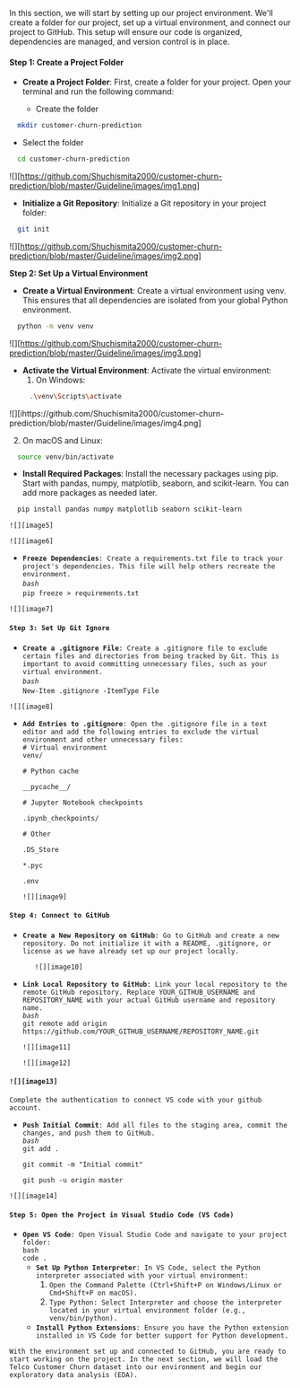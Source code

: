 In this section, we will start by setting up our project environment. We'll create a folder for our project, set up a virtual environment, and connect our project to GitHub. This setup will ensure our code is organized, dependencies are managed, and version control is in place.

#### **Step 1: Create a Project Folder**

* **Create a Project Folder**: First, create a folder for your project. Open your terminal and run the following command:

  * Create the folder 
```bash
  mkdir customer-churn-prediction
```

  * Select the folder 

```bash
  cd customer-churn-prediction
```
        
![][https://github.com/Shuchismita2000/customer-churn-prediction/blob/master/Guideline/images/img1.png]

* **Initialize a Git Repository**: Initialize a Git repository in your project folder:

```bash 
  git init
```

![][https://github.com/Shuchismita2000/customer-churn-prediction/blob/master/Guideline/images/img2.png]

**Step 2: Set Up a Virtual Environment**

* **Create a Virtual Environment**: Create a virtual environment using venv. This ensures that all dependencies are isolated from your global Python environment.

```bash 
  python -m venv venv
```  


![][https://github.com/Shuchismita2000/customer-churn-prediction/blob/master/Guideline/images/img3.png]

* **Activate the Virtual Environment**: Activate the virtual environment:
  1. On Windows:  
```bash 
     .\venv\Scripts\activate
```

  ![][ihttps://github.com/Shuchismita2000/customer-churn-prediction/blob/master/Guideline/images/img4.png]

  2. On macOS and Linux:  
```bash  
  source venv/bin/activate
```      

  * **Install Required Packages**: Install the necessary packages using pip. Start with pandas, numpy, matplotlib, seaborn, and scikit-learn. You can add more packages as needed later.
```bash  
  pip install pandas numpy matplotlib seaborn scikit-learn
```

`![][image5]`

`![][image6]`

* **`Freeze Dependencies`**`: Create a requirements.txt file to track your project's dependencies. This file will help others recreate the environment.`  
  *`bash`*  
  `pip freeze > requirements.txt`

`![][image7]`

#### **`Step 3: Set Up Git Ignore`**

* **`Create a .gitignore File`**`: Create a .gitignore file to exclude certain files and directories from being tracked by Git. This is important to avoid committing unnecessary files, such as your virtual environment.`  
  *`bash`*  
  `New-Item .gitignore -ItemType File`

`![][image8]`

* **`Add Entries to .gitignore`**`: Open the .gitignore file in a text editor and add the following entries to exclude the virtual environment and other unnecessary files:`  
  `# Virtual environment`  
  `venv/`

  `# Python cache`

  `__pycache__/`

  `# Jupyter Notebook checkpoints`

  `.ipynb_checkpoints/`

  `# Other`

  `.DS_Store`

  `*.pyc`

  `.env`

  `![][image9]`

#### **`Step 4: Connect to GitHub`**

* **`Create a New Repository on GitHub`**`: Go to GitHub and create a new repository. Do not initialize it with a README, .gitignore, or license as we have already set up our project locally.`

	`	![][image10]`

* **`Link Local Repository to GitHub`**`: Link your local repository to the remote GitHub repository. Replace YOUR_GITHUB_USERNAME and REPOSITORY_NAME with your actual GitHub username and repository name.`  
  *`bash`*  
  `git remote add origin https://github.com/YOUR_GITHUB_USERNAME/REPOSITORY_NAME.git`

  `![][image11]`


  `![][image12]`

#### **`![][image13]`**

`Complete the authentication to connect VS code with your github account.` 

* **`Push Initial Commit`**`: Add all files to the staging area, commit the changes, and push them to GitHub.`  
  *`bash`*  
  `git add .`

  `git commit -m "Initial commit"`

  `git push -u origin master`


`![][image14]`

#### **`Step 5: Open the Project in Visual Studio Code (VS Code)`**

* **`Open VS Code`**`: Open Visual Studio Code and navigate to your project folder:`  
  `bash`  
  `code .`  
  * **`Set Up Python Interpreter`**`: In VS Code, select the Python interpreter associated with your virtual environment:`  
    1. `Open the Command Palette (Ctrl+Shift+P on Windows/Linux or Cmd+Shift+P on macOS).`  
    1. `Type Python: Select Interpreter and choose the interpreter located in your virtual environment folder (e.g., venv/bin/python).`  
  * **`Install Python Extensions`**`: Ensure you have the Python extension installed in VS Code for better support for Python development.`

`With the environment set up and connected to GitHub, you are ready to start working on the project. In the next section, we will load the Telco Customer Churn dataset into our environment and begin our exploratory data analysis (EDA).`

### 

